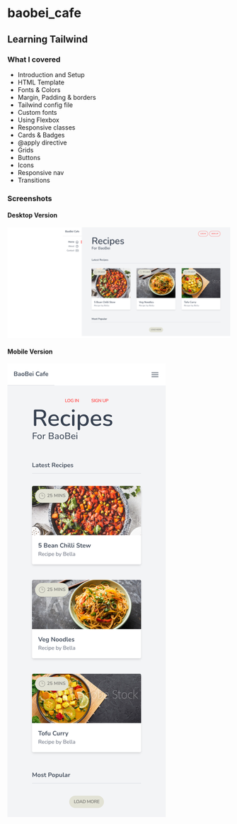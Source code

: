 # baobei_cafe

## Learning Tailwind

### What I covered

- Introduction and Setup
- HTML Template
- Fonts & Colors
- Margin, Padding & borders
- Tailwind config file
- Custom fonts
- Using Flexbox
- Responsive classes
- Cards & Badges
- @apply directive
- Grids
- Buttons
- Icons
- Responsive nav
- Transitions

### Screenshots

#### Desktop Version

![image](/public/img/desktop.png)

#### Mobile Version

![image](/public/img/mobile.png)
